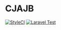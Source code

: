 # CJAJB

[![StyleCI](https://github.styleci.io/repos/602953702/shield?branch=main)](https://github.styleci.io/repos/602953702?branch=main)
[![Laravel Test](https://github.com/Rodama-20/CJAJB/actions/workflows/api.yml/badge.svg)](https://github.com/Rodama-20/CJAJB/actions/workflows/api.yml)